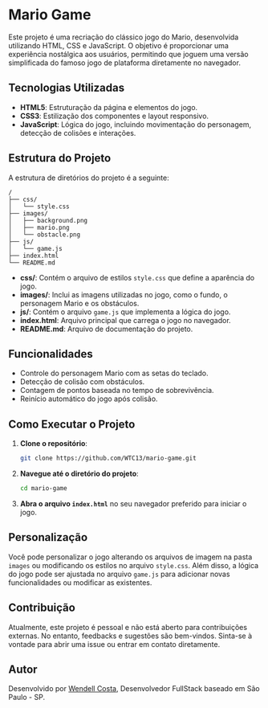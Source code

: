# Mario Game

Este projeto é uma recriação do clássico jogo do Mario, desenvolvida utilizando HTML, CSS e JavaScript. O objetivo é proporcionar uma experiência nostálgica aos usuários, permitindo que joguem uma versão simplificada do famoso jogo de plataforma diretamente no navegador.

## Tecnologias Utilizadas

- **HTML5**: Estruturação da página e elementos do jogo.
- **CSS3**: Estilização dos componentes e layout responsivo.
- **JavaScript**: Lógica do jogo, incluindo movimentação do personagem, detecção de colisões e interações.

## Estrutura do Projeto

A estrutura de diretórios do projeto é a seguinte:

```
/
├── css/
│   └── style.css
├── images/
│   ├── background.png
│   ├── mario.png
│   └── obstacle.png
├── js/
│   └── game.js
├── index.html
└── README.md
```

- **css/**: Contém o arquivo de estilos `style.css` que define a aparência do jogo.
- **images/**: Inclui as imagens utilizadas no jogo, como o fundo, o personagem Mario e os obstáculos.
- **js/**: Contém o arquivo `game.js` que implementa a lógica do jogo.
- **index.html**: Arquivo principal que carrega o jogo no navegador.
- **README.md**: Arquivo de documentação do projeto.

## Funcionalidades

- Controle do personagem Mario com as setas do teclado.
- Detecção de colisão com obstáculos.
- Contagem de pontos baseada no tempo de sobrevivência.
- Reinício automático do jogo após colisão.

## Como Executar o Projeto

1. **Clone o repositório**:

   ```bash
   git clone https://github.com/WTC13/mario-game.git
   ```

2. **Navegue até o diretório do projeto**:

   ```bash
   cd mario-game
   ```

3. **Abra o arquivo `index.html`** no seu navegador preferido para iniciar o jogo.

## Personalização

Você pode personalizar o jogo alterando os arquivos de imagem na pasta `images` ou modificando os estilos no arquivo `style.css`. Além disso, a lógica do jogo pode ser ajustada no arquivo `game.js` para adicionar novas funcionalidades ou modificar as existentes.

## Contribuição

Atualmente, este projeto é pessoal e não está aberto para contribuições externas. No entanto, feedbacks e sugestões são bem-vindos. Sinta-se à vontade para abrir uma issue ou entrar em contato diretamente.

## Autor

Desenvolvido por [Wendell Costa](https://github.com/WTC13), Desenvolvedor FullStack baseado em São Paulo - SP.
